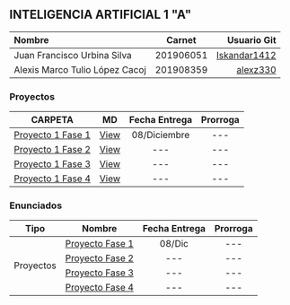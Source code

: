 ## INTELIGENCIA ARTIFICIAL 1 "A"

| Nombre | Carnet | Usuario Git |
| :------ | :-------: | -------: |
| Juan Francisco Urbina Silva  |   201906051   | [Iskandar1412](https://github.com/Iskandar1412) |
| Alexis Marco Tulio López Cacoj  |   201908359   | [alexz330](https://github.com/alexz330) |

### Proyectos

|     CARPETA     |   MD   | Fecha Entrega | Prorroga |
| :-------------: | :----: | :-----------: | :------: |
| [Proyecto 1 Fase 1](./) | [View](.) | 08/Diciembre |   ---   |
| [Proyecto 1 Fase 2](./) | [View](.) | --- |   ---   |
| [Proyecto 1 Fase 3](./) | [View](.) | --- |   ---   |
| [Proyecto 1 Fase 4](./) | [View](.) | --- |   ---   |

### Enunciados

<table>
    <thead>
        <tr>
            <th>Tipo</th>
            <th>Nombre</th>
            <th>Fecha Entrega</th>
            <th>Prorroga</th>
        </tr>
    </thead>
    <tbody>
        <tr>
            <td rowspan=4 align="center">Proyectos</td>
            <td rowspan=1 align="center"><a href="./Enunciados/">Proyecto Fase 1</a></td>
            <td align="center">08/Dic</td>
            <td align="center">---</td>
        </tr>
        <tr>
            <td rowspan=1 align="center"><a href="./Enunciados/">Proyecto Fase 2</a></td>
            <td align="center">---</td>
            <td align="center">---</td>
        </tr>
        <tr>
            <td rowspan=1 align="center"><a href="./Enunciados/">Proyecto Fase 3</a></td>
            <td align="center">---</td>
            <td align="center">---</td>
        </tr>
        <tr>
            <td rowspan=1 align="center"><a href="./Enunciados/">Proyecto Fase 4</a></td>
            <td align="center">---</td>
            <td align="center">---</td>
        </tr>
    </tbody>
</table>
